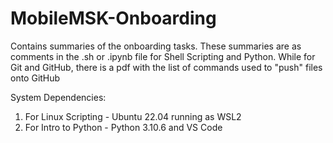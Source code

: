 # MobileMSK-Onboarding
Contains summaries of the onboarding tasks.  These summaries are as comments in the .sh or .ipynb file for Shell Scripting and Python. While for Git and GitHub, there is a pdf with the list of commands used to "push" files onto GitHub

System Dependencies:
1. For Linux Scripting - Ubuntu 22.04 running as WSL2
2. For Intro to Python - Python 3.10.6 and VS Code
